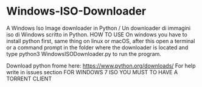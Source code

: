 # Windows-ISO-Downloader
A Windows Iso Image downloader in Python / Un downloader di immagini iso di Windows scritto in Python.
HOW TO USE
On windows you have to install python first, same thing on linux or macOS, after this open a terminal or a command prompt in the folder where the downloader is located and type python3 WindowsISODownloader.py to run the program.

Download python frome here: https://www.python.org/downloads/
For help write in issues section
FOR WINDOWS 7 ISO YOU MUST TO HAVE A TORRENT CLIENT
